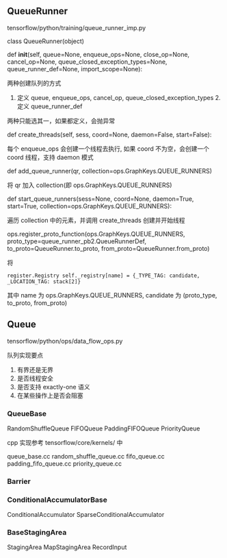 


## QueueRunner

tensorflow/python/training/queue_runner_imp.py


class QueueRunner(object)

def __init__(self, queue=None, enqueue_ops=None, close_op=None,
               cancel_op=None, queue_closed_exception_types=None,
               queue_runner_def=None, import_scope=None):


两种创建队列的方式
1. 定义 queue, enqueue_ops, cancel_op, queue_closed_exception_types 2. 定义 queue_runner_def

两种只能选其一，如果都定义，会抛异常

def create_threads(self, sess, coord=None, daemon=False, start=False):

每个 enqueue_ops 会创建一个线程去执行, 如果 coord 不为空，会创建一个 coord 线程，支持 daemon 模式

def add_queue_runner(qr, collection=ops.GraphKeys.QUEUE_RUNNERS)

 将 qr 加入 collection(即 ops.GraphKeys.QUEUE_RUNNERS)

def start_queue_runners(sess=None, coord=None, daemon=True, start=True, collection=ops.GraphKeys.QUEUE_RUNNERS):

遍历 collection 中的元素，并调用 create_threads 创建并开始线程

ops.register_proto_function(ops.GraphKeys.QUEUE_RUNNERS,
                            proto_type=queue_runner_pb2.QueueRunnerDef,
                            to_proto=QueueRunner.to_proto,
                            from_proto=QueueRunner.from_proto)

将

`register.Registry self._registry[name] = {_TYPE_TAG: candidate, _LOCATION_TAG: stack[2]}`

其中 name 为 ops.GraphKeys.QUEUE_RUNNERS, candidate 为 (proto_type, to_proto, from_proto)


## Queue

tensorflow/python/ops/data_flow_ops.py

队列实现要点
1. 有界还是无界
2. 是否线程安全
3. 是否支持 exactly-one 语义
4. 在某些操作上是否会阻塞

### QueueBase


RandomShuffleQueue
FIFOQueue
PaddingFIFOQueue
PriorityQueue

cpp 实现参考 tensorflow/core/kernels/ 中

queue_base.cc
random_shuffle_queue.cc
fifo_queue.cc
padding_fifo_queue.cc
priority_queue.cc

### Barrier

### ConditionalAccumulatorBase

ConditionalAccumulator
SparseConditionalAccumulator

### BaseStagingArea

StagingArea
MapStagingArea
RecordInput
